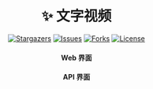 <div align="center">
<h1 align="center">✨ 文字视频</h1>

<p align="center">
  <a href="https://github.com/liuyuhe666/text-video/stargazers"><img src="https://img.shields.io/github/stars/liuyuhe666/text-video.svg?style=for-the-badge" alt="Stargazers"></a>
  <a href="https://github.com/liuyuhe666/text-video/issues"><img src="https://img.shields.io/github/issues/liuyuhe666/text-video.svg?style=for-the-badge" alt="Issues"></a>
  <a href="https://github.com/liuyuhe666/text-video/network/members"><img src="https://img.shields.io/github/forks/liuyuhe666/text-video.svg?style=for-the-badge" alt="Forks"></a>
  <a href="https://github.com/liuyuhe666/text-video/blob/main/LICENSE"><img src="https://img.shields.io/github/license/liuyuhe666/text-video.svg?style=for-the-badge" alt="License"></a>
</p>

<h4>Web 界面</h4>

<!-- ![Web 界面]() -->

<h4>API 界面</h4>

<!-- ![API 界面]() -->

</div>

